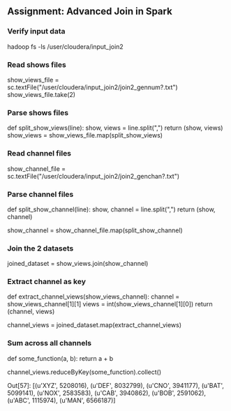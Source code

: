 ## Assignment: Advanced Join in Spark

### Verify input data
hadoop fs -ls /user/cloudera/input_join2

### Read shows files

show_views_file = sc.textFile("/user/cloudera/input_join2/join2_gennum?.txt")
show_views_file.take(2)

### Parse shows files

def split_show_views(line):
    show, views = line.split(",")
    return (show, views)
show_views = show_views_file.map(split_show_views)

### Read channel files

show_channel_file = sc.textFile("/user/cloudera/input_join2/join2_genchan?.txt")

### Parse channel files

def split_show_channel(line):
    show, channel = line.split(",")
    return (show, channel)

show_channel = show_channel_file.map(split_show_channel)


### Join the 2 datasets

joined_dataset = show_views.join(show_channel)


### Extract channel as key

def extract_channel_views(show_views_channel): 
    channel = show_views_channel[1][1]
    views = int(show_views_channel[1][0])
    return (channel, views)

channel_views = joined_dataset.map(extract_channel_views)

### Sum across all channels

def some_function(a, b):
    return a + b

channel_views.reduceByKey(some_function).collect()

Out[57]: 
[(u'XYZ', 5208016),
 (u'DEF', 8032799),
 (u'CNO', 3941177),
 (u'BAT', 5099141),
 (u'NOX', 2583583),
 (u'CAB', 3940862),
 (u'BOB', 2591062),
 (u'ABC', 1115974),
 (u'MAN', 6566187)]


